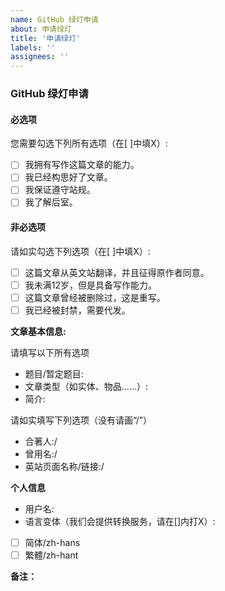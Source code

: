 ```yaml
---
name: GitHub 绿灯申请
about: 申请绿灯
title: '申请绿灯'
labels: ''
assignees: ''
---
```


### GitHub 绿灯申请

#### 必选项
您需要勾选下列所有选项（在[ ]中填X）:

- [ ] 我拥有写作这篇文章的能力。
- [ ] 我已经构思好了文章。
- [ ] 我保证遵守站规。
- [ ] 我了解后室。

#### 非必选项
请如实勾选下列选项（在[ ]中填X）:

- [ ] 这篇文章从英文站翻译，并且征得原作者同意。
- [ ] 我未满12岁，但是具备写作能力。
- [ ] 这篇文章曾经被删除过，这是重写。
- [ ] 我已经被封禁，需要代发。

**文章基本信息:**

请填写以下所有选项

- 题目/暂定题目: 
- 文章类型（如实体、物品……）: 
- 简介:

请如实填写下列选项（没有请画“/”）

- 合著人:/
- 曾用名:/
- 英站页面名称/链接:/

**个人信息**
- 用户名:
- 语言变体（我们会提供转换服务，请在[]内打X）:
- [ ] 简体/zh-hans
- [ ] 繁體/zh-hant

**备注：**
